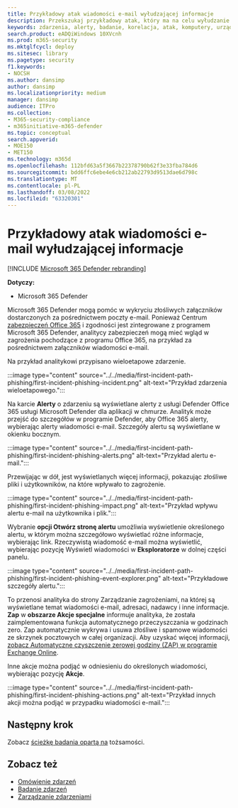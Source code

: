 ```yaml
---
title: Przykładowy atak wiadomości e-mail wyłudzającej informacje
description: Przekszukaj przykładowy atak, który ma na celu wyłudzanie informacji.
keywords: zdarzenia, alerty, badanie, korelacja, atak, komputery, urządzenia, użytkownicy, tożsamości, tożsamość, skrzynka pocztowa, poczta e-mail, 365, microsoft, m365
search.product: eADQiWindows 10XVcnh
ms.prod: m365-security
ms.mktglfcycl: deploy
ms.sitesec: library
ms.pagetype: security
f1.keywords:
- NOCSH
ms.author: dansimp
author: dansimp
ms.localizationpriority: medium
manager: dansimp
audience: ITPro
ms.collection:
- M365-security-compliance
- m365initiative-m365-defender
ms.topic: conceptual
search.appverid:
- MOE150
- MET150
ms.technology: m365d
ms.openlocfilehash: 112bfd63a5f3667b22378790b62f3e33fba784d6
ms.sourcegitcommit: bdd6ffc6ebe4e6cb212ab22793d9513dae6d798c
ms.translationtype: MT
ms.contentlocale: pl-PL
ms.lasthandoff: 03/08/2022
ms.locfileid: "63320301"
---
```

# <a name="example-of-a-phishing-email-attack"></a>Przykładowy atak wiadomości e-mail wyłudzającej informacje

[!INCLUDE [Microsoft 365 Defender rebranding](../includes/microsoft-defender.md)]

**Dotyczy:**
- Microsoft 365 Defender

Microsoft 365 Defender mogą pomóc w wykryciu złośliwych załączników dostarczonych za pośrednictwem poczty e-mail. Ponieważ Centrum [zabezpieczeń Office 365](https://protection.office.com/) i zgodności jest zintegrowane z programem Microsoft 365 Defender, analitycy zabezpieczeń mogą mieć wgląd w zagrożenia pochodzące z programu Office 365, na przykład za pośrednictwem załączników wiadomości e-mail.

Na przykład analitykowi przypisano wieloetapowe zdarzenie.
 
:::image type="content" source="../../media/first-incident-path-phishing/first-incident-phishing-incident.png" alt-text="Przykład zdarzenia wieloetapowego."::: 

Na karcie **Alerty** o zdarzeniu są wyświetlane alerty z usługi Defender Office 365 usługi Microsoft Defender dla aplikacji w chmurze. Analityk może przejść do szczegółów w programie Defender, aby Office 365 alerty, wybierając alerty wiadomości e-mail. Szczegóły alertu są wyświetlane w okienku bocznym.

:::image type="content" source="../../media/first-incident-path-phishing/first-incident-phishing-alerts.png" alt-text="Przykład alertu e-mail.":::
 
Przewijając w dół, jest wyświetlanych więcej informacji, pokazując złośliwe pliki i użytkowników, na które wpływało to zagrożenie.

:::image type="content" source="../../media/first-incident-path-phishing/first-incident-phishing-impact.png" alt-text="Przykład wpływu alertu e-mail na użytkownika i plik.":::
  
Wybranie **opcji Otwórz stronę alertu** umożliwia wyświetlenie określonego alertu, w którym można szczegółowo wyświetlać różne informacje, wybierając link. Rzeczywistą wiadomość e-mail można wyświetlić, wybierając pozycję Wyświetl wiadomości w **Eksploratorze** w dolnej części panelu.
 
:::image type="content" source="../../media/first-incident-path-phishing/first-incident-phishing-event-explorer.png" alt-text="Przykładowe szczegóły alertu."::: 

To przenosi analityka do strony Zarządzanie zagrożeniami, na której są wyświetlane temat wiadomości e-mail, adresaci, nadawcy i inne informacje. **Zap** w **obszarze Akcje specjalne** informuje analityka, że została zaimplementowana funkcja automatycznego przeczyszczania w godzinach zero. Zap automatycznie wykrywa i usuwa złośliwe i spamowe wiadomości ze skrzynek pocztowych w całej organizacji. Aby uzyskać więcej informacji, [zobacz Automatyczne czyszczenie zerowej godziny (ZAP) w programie Exchange Online](../office-365-security/zero-hour-auto-purge.md).

Inne akcje można podjąć w odniesieniu do określonych wiadomości, wybierając pozycję **Akcje**. 
 
:::image type="content" source="../../media/first-incident-path-phishing/first-incident-phishing-actions.png" alt-text="Przykład innych akcji można podjąć w przypadku wiadomości e-mail."::: 

## <a name="next-step"></a>Następny krok

Zobacz [ścieżkę badania opartą na](first-incident-path-identity.md) tożsamości.

## <a name="see-also"></a>Zobacz też

- [Omówienie zdarzeń](incidents-overview.md)
- [Badanie zdarzeń](investigate-incidents.md)
- [Zarządzanie zdarzeniami](manage-incidents.md)
